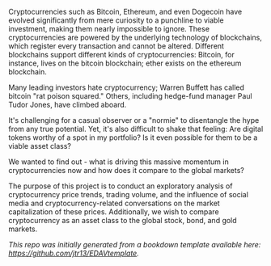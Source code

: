 Cryptocurrencies such as Bitcoin, Ethereum, and even Dogecoin have evolved significantly from mere curiosity to a punchline to viable investment, making them nearly impossible to ignore. 
These cryptocurrencies are powered by the underlying technology of blockchains, which register every transaction and cannot be altered. Different blockchains support different kinds of cryptocurrencies: Bitcoin, for instance, lives on the bitcoin blockchain; ether exists on the ethereum blockchain.  

Many leading investors hate cryptocurrency; Warren Buffett has called bitcoin "rat poison squared." Others, including hedge-fund manager Paul Tudor Jones, have climbed aboard. 

It's challenging for a casual observer or a "normie" to disentangle the hype from any true potential. Yet, it's also difficult to shake that feeling: Are digital tokens worthy of a spot in my portfolio? Is it even possible for them to be a viable asset class?

We wanted to find out - what is driving this massive momentum in cryptocurrencies now and how does it compare to the global markets?

The purpose of this project is to conduct an exploratory analysis of cryptocurrency price trends, trading volume, and the influence of social media and cryptocurrency-related conversations on the market capitalization of these prices. Additionally, we wish to compare cryptocurrency as an asset class to the global stock, bond, and gold markets.


*This repo was initially generated from a bookdown template available here: https://github.com/jtr13/EDAVtemplate.*	




